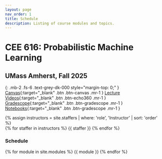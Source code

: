 ```yaml
---
layout: page
nav_order: 1
title: Schedule
description: Listing of course modules and topics.
---
```


# CEE 616: Probabilistic Machine Learning

## UMass Amherst, Fall 2025

{: .mb-2 .fs-6 .text-grey-dk-000 style="margin-top: 0;"  }
[Canvas](https://umamherst.instructure.com/courses/31232){:target="_blank" .btn .btn-canvas .mr-1 }
[Lecture Videos](https://echo360.org/section/5b4ec330-7f65-48ae-b3e9-81dfe478dfda/home){:target="_blank" .btn .btn-echo360 .mr-1 }
[Gradescope](https://www.gradescope.com/courses/1124624){:target="_blank" .btn .btn-gradescope .mr-1 }
[Notebooks](){:target="_blank" .btn .btn-gradescope .mr-1 }

<!-- [Overleaf/LaTeX](https://www.overleaf.com/read/trwqyfddzssz#3b9273){:target="_blank" .btn .btn-overleaf .mr-1 }
[Datahub](https://drive.google.com/drive/u/3/folders/17sJr7sBNNpVGtcNXe6GJvJOkzU5hlLeU){:target="_blank" .btn .btn-datahub .mr-1 } -->

<div>
{% assign instructors = site.staffers | where: 'role', 'Instructor' | sort: 'order' %}
  <div class="role">
    {% for staffer in instructors %}
    <!-- {% assign staffer.photo = staffer.photo | replace: '../', '' %} -->
    {{ staffer }}
    {% endfor %}
  </div>
</div>


### Schedule

{% for module in site.modules %}
{{ module }}
{% endfor %}
